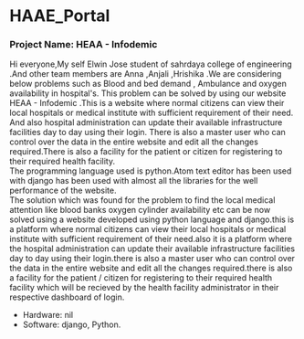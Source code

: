 # HAAE_Portal
### Project Name: HEAA - Infodemic
Hi everyone,My self Elwin Jose student of sahrdaya college of engineering .And other team members are Anna ,Anjali ,Hrishika .We  are considering below problems such as Blood and bed demand , Ambulance and oxygen availability in hospital's. This problem can be solved by  using  our  website HEAA - Infodemic .This is a website where normal citizens can view their local hospitals or medical institute with sufficient requirement of their need. And also hospital administration can update their available infrastructure facilities day to day using their login. There is also a master user who can control over the data in the entire website and edit all the changes required.There is also a facility for the patient or citizen for registering to their required health facility.<br>
The programming language used is python.Atom text editor has been used with django has been used with almost all the libraries for the well performance of the website.<br>
The solution which was found for the problem to find the local medical attention like blood banks oxygen cylinder availability etc can be now solved using a website developed using python language and django.this is a platform where normal citizens can view their local hospitals or medical institute with sufficient requirement of their need.also it is a platform where the hospital administration can update their available infrastructure facilities day to day using their login.there is also a master user who can control over  the data in the entire website and edit all the changes required.there is also a facility for the patient / citizen for registering to their required health facility which will be recieved by the health facility administrator in their respective dashboard of login.<br>
* Hardware: nil
* Software: django, Python.
